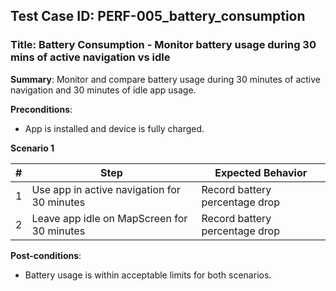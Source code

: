 ## Test Case ID: PERF-005_battery_consumption
### Title: Battery Consumption - Monitor battery usage during 30 mins of active navigation vs idle

**Summary**: Monitor and compare battery usage during 30 minutes of active navigation and 30 minutes of idle app usage.

**Preconditions**: 
- App is installed and device is fully charged.

**Scenario 1**

| # | Step                                      | Expected Behavior                                       |
|---|-------------------------------------------|--------------------------------------------------------|
| 1 | Use app in active navigation for 30 minutes | Record battery percentage drop                         |
| 2 | Leave app idle on MapScreen for 30 minutes | Record battery percentage drop                         |

**Post-conditions**:
- Battery usage is within acceptable limits for both scenarios.

